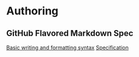 # Authoring

## GitHub Flavored Markdown Spec

[Basic writing and formatting syntax](https://docs.github.com/en/get-started/writing-on-github/getting-started-with-writing-and-formatting-on-github/basic-writing-and-formatting-syntax)
[Specification](https://github.github.com/gfm/)

